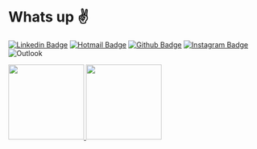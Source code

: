 # Whats up :v:

[![Linkedin Badge](https://img.shields.io/badge/-LinkedIn-blue?style=flat-square&logo=Linkedin&logoColor=white&link=https://www.linkedin.com/in/thaynanribeiro/)](https://www.linkedin.com/in/thaynanribeiro/)
[![Hotmail Badge](https://img.shields.io/badge/-Hotmail-0078D4?style=flat-square&logo=microsoft-outlook&logoColor=white&link=mailto:thaynan.thay@hotmail.com)](mailto:thaynan.thay@hotmail.com)
 [![Github Badge](https://img.shields.io/badge/-Github-000?style=flat-square&logo=Github&logoColor=white&link=https://github.com/thaynanribeiro)](https://github.com/thaynanribeiro)
 [![Instagram Badge](https://img.shields.io/badge/Instagram-%23E4405F.svg?style=for-the-badge&logo=Instagram&logoColor=white&link=https://www.instagram.com/thay_henriquee)](https://www.instagram.com/thay_henriquee/)
 ![Outlook](https://img.shields.io/badge/Microsoft_Outlook-0078D4?style=for-the-badge&logo=microsoft-outlook&logoColor=white)

 <div>
  <a href="https://github.com/ThaynanRibeiro">
  <img height="150em" src="https://github-readme-stats.vercel.app/api?username=thaynanribeiro&show_icons=true&theme=chartreuse-dark&include_all_commits=true&count_private=true"/>
  <img height="150em" src="https://github-readme-stats.vercel.app/api/top-langs/?username=thaynanribeiro&layout=compact&langs_count=7&theme=chartreuse-dark"/>
</div>

<!--
Here are some ideas to get you started:

- ?? I’m currently working on ...
- ?? I’m currently learning ...
- ?? I’m looking to collaborate on ...
- ?? I’m looking for help with ...
- ?? Ask me about ...
- ?? How to reach me: ...
- ?? Pronouns: ...
- ? Fun fact: ... 
